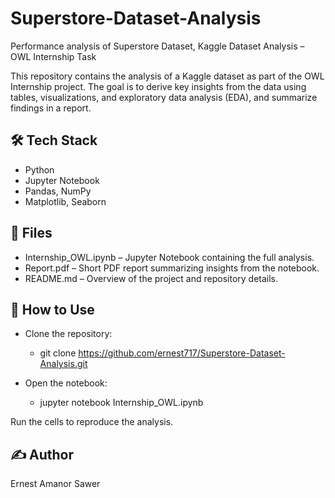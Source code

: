 # Superstore-Dataset-Analysis
Performance analysis of Superstore Dataset, Kaggle Dataset Analysis –  OWL Internship Task

This repository contains the analysis of a Kaggle dataset as part of the OWL Internship project.
The goal is to derive key insights from the data using tables, visualizations, and exploratory data analysis (EDA), and summarize findings in a report.

## 🛠 Tech Stack

- Python
- Jupyter Notebook
- Pandas, NumPy
- Matplotlib, Seaborn

## 📂 Files

- Internship_OWL.ipynb – Jupyter Notebook containing the full analysis.
- Report.pdf – Short PDF report summarizing insights from the notebook.
- README.md – Overview of the project and repository details.

## 🚀 How to Use

- Clone the repository:
  - git clone https://github.com/ernest717/Superstore-Dataset-Analysis.git

- Open the notebook:
  - jupyter notebook Internship_OWL.ipynb

Run the cells to reproduce the analysis.

## ✍️ Author
Ernest Amanor Sawer
